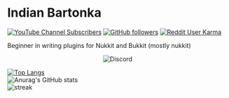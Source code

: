 # Indian Bartonka

[![YouTube Channel Subscribers](https://img.shields.io/youtube/channel/subscribers/UCWB4EYTRnkjZy6FEH47v_Sg?style=social)](https://youtube.com/@IndianBartonka)
[![GitHub followers](https://img.shields.io/github/followers/IndianBartonka?style=social)](https://github.com/IndianBartonka?tab=followers)
[![Reddit User Karma](https://img.shields.io/reddit/user-karma/combined/Indian_PL?style=social)](https://www.reddit.com/user/Indian_PL/)
</br>

Beginner in writing plugins for Nukkit and Bukkit (mostly nukkit)
</br> 

<div align="center">

![Discord](https://discord.c99.nl/widget/theme-4/608063215854682133.png) </br>
</div>

[![Top Langs](https://github-readme-stats.vercel.app/api/top-langs/?username=indianbartonka&langs_count=8&theme=radical)](https://github.com/anuraghazra/github-readme-stats)</br>
![Anurag's GitHub stats](https://github-readme-stats.vercel.app/api?username=indianbartonka&show_icons=true&theme=radical)</br>
![streak](https://github-readme-streak-stats.herokuapp.com/?user=indianbartonka&theme=radical)
